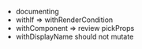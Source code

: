 - documenting
- withIf => withRenderCondition
- withComponent => review pickProps
- withDisplayName should not mutate

